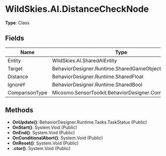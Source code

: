 ﻿# WildSkies.AI.DistanceCheckNode

**Type**: Class

## Fields

| Name | Type | Access |
|------|------|--------|
| Entity | WildSkies.AI.SharedAIEntity | Public |
| Target | BehaviorDesigner.Runtime.SharedGameObject | Public |
| Distance | BehaviorDesigner.Runtime.SharedFloat | Public |
| IgnoreY | BehaviorDesigner.Runtime.SharedBool | Public |
| ComparisonType | Micosmo.SensorToolkit.BehaviorDesigner.ComparisonType | Public |

## Methods

- **OnUpdate()**: BehaviorDesigner.Runtime.Tasks.TaskStatus (Public)
- **OnStart()**: System.Void (Public)
- **OnEnd()**: System.Void (Public)
- **OnConditionalAbort()**: System.Void (Public)
- **OnReset()**: System.Void (Public)
- **.ctor()**: System.Void (Public)

